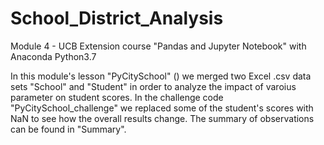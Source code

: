 # School_District_Analysis
Module 4 - UCB Extension course "Pandas and Jupyter Notebook" with Anaconda Python3.7

In this module's lesson "PyCitySchool" () we merged two Excel .csv data sets "School" and "Student" in order to analyze the impact of varoius parameter on student scores. In the challenge code "PyCitySchool_challenge" we replaced some of the student's scores with NaN to see how the overall results change. The summary of observations can be found in "Summary".  

